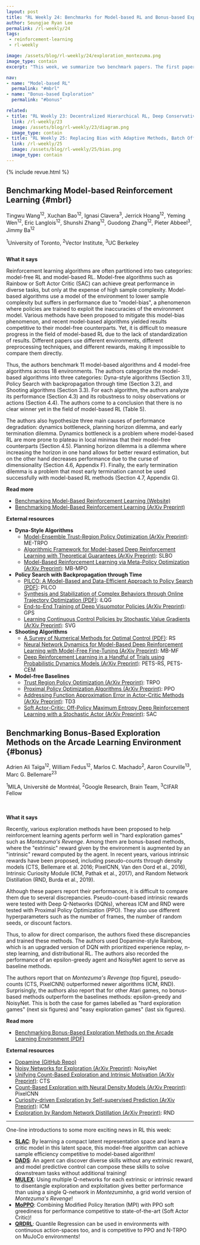 ```yaml
---
layout: post
title: "RL Weekly 24: Benchmarks for Model-based RL and Bonus-based Exploration Methods"
author: Seungjae Ryan Lee
permalink: /rl-weekly/24
tags:
 - reinforcement-learning
 - rl-weekly

image: /assets/blog/rl-weekly/24/exploration_montezuma.png
image_type: contain
excerpt: "This week, we summarize two benchmark papers. The first paper benchmarks 11 model-based RL algorithms in 18 continuous control environments, and the second paper benchmarks 4 bonus-based exploration methods in 9 Atari environments. Both papers agree that a standardized benchmark is needed for an objective analysis of new algorithms."

nav:
- name: "Model-based RL"
  permalink: "#mbrl"
- name: "Bonus-based Exploration"
  permalink: "#bonus"

related:
- title: "RL Weekly 23: Decentralized Hierarchical RL, Deep Conservative Policy Iteration, and Optimistic PPO"
  link: /rl-weekly/23
  image: /assets/blog/rl-weekly/23/diagram.png
  image_type: contain
- title: "RL Weekly 25: Replacing Bias with Adaptive Methods, Batch Off-policy Learning, and Learning Shared Model for Multi-task RL"
  link: /rl-weekly/25
  image: /assets/blog/rl-weekly/25/bias.png
  image_type: contain
---
```




{% include revue.html %}





## Benchmarking Model-based Reinforcement Learning {#mbrl}

<p class="authors" style="font-size: 1em">

Tingwu Wang<sup>12</sup>,
Xuchan Bao<sup>12</sup>,
Ignasi Clavera<sup>3</sup>,
Jerrick Hoang<sup>12</sup>,
Yeming Wen<sup>12</sup>,
Eric Langlois<sup>12</sup>,
Shunshi Zhang<sup>12</sup>,
Guodong Zhang<sup>12</sup>,
Pieter Abbeel<sup>3</sup>,
Jimmy Ba<sup>12</sup>
</p>
<p class="authors__institutions" style="font-size: 1em">
    <sup>1</sup>University of Toronto,
    <sup>2</sup>Vector Institute,
    <sup>3</sup>UC Berkeley
</p>

<div class="w100" style="margin: 10px auto;">
  <img src="{{ absolute_url }}/assets/blog/rl-weekly/24/mbrl.png" alt="">
</div>


**What it says**

Reinforcement learning algorithms are often partitioned into two categories: model-free RL and model-based RL. Model-free algorithms such as Rainbow or Soft Actor Critic (SAC) can achieve great performance in diverse tasks, but only at the expense of high sample complexity. Model-based algorithms use a model of the environment to lower sample complexity but suffers in performance due to "model-bias", a phenomenon where policies are trained to exploit the inaccuracies of the environment model. Various methods have been proposed to mitigate this model-bias phenomenon, and recent model-based algorithms yielded results competitive to their model-free counterparts. Yet, it is difficult to measure progress in the field of model-based RL due to the lack of standardization of results. Different papers use different environments, different preprocessing techniques, and different rewards, making it impossible to compare them directly.

Thus, the authors benchmark 11 model-based algorithms and 4 model-free algorithms across 18 environments. The authors categorize the model-based algorithms into three categories: Dyna-style algorithms (Section 3.1), Policy Search with backpropagation through time (Section 3.2), and Shooting algorithms (Section 3.3). For each algorithm, the authors analyze its performance (Section 4.3) and its robustness to noisy observations or actions (Section 4.4). The authors come to a conclusion that there is no clear winner yet in the field of model-based RL (Table 5).

The authors also hypothesize three main causes of performance degradation: dynamics bottleneck, planning horizon dilemma, and early termination dilemma. Dynamics bottleneck is a problem where model-based RL are more prone to plateau in local minimas that their model-free counterparts (Section 4.5). Planning horizon dilemma is a dilemma where increasing the horizon in one hand allows for better reward estimation, but on the other hand decreases performance due to the curse of dimensionality (Section 4.6, Appendix F). Finally, the early termination dilemma is a problem that most early termination cannot be used successfully with model-based RL methods (Section 4.7, Appendix G).



**Read more**

- [Benchmarking Model-Based Reinforcement Learning (Website)](http://www.cs.toronto.edu/~tingwuwang/mbrl.html)
- [Benchmarking Model-Based Reinforcement Learning (ArXiv Preprint)](https://arxiv.org/abs/1907.02057)

**External resources**

- **Dyna-Style Algorithms**
  - [Model-Ensemble Trust-Region Policy Optimization (ArXiv Preprint)](https://arxiv.org/abs/1802.10592): ME-TRPO
  - [Algorithmic Framework for Model-based Deep Reinforcement Learning with Theoretical Guarantees (ArXiv Preprint)](https://arxiv.org/abs/1807.03858): SLBO
  - [Model-Based Reinforcement Learning via Meta-Policy Optimization (ArXiv Preprint)](https://arxiv.org/abs/1809.05214): MB-MPO
- **Policy Search with Backpropagation through Time**
  - [PILCO: A Model-Based and Data-Efficient Approach to Policy Search (PDF)](https://www.ias.informatik.tu-darmstadt.de/uploads/Publications/Deisenroth_ICML_2011.pdf): PILCO
  - [Synthesis and Stabilization of Complex Behaviors through Online Trajectory Optimization (PDF)](https://homes.cs.washington.edu/~todorov/papers/TassaIROS12.pdf): iLQG
  - [End-to-End Training of Deep Visuomotor Policies (ArXiv Preprint)](https://arxiv.org/abs/1504.00702): GPS
  - [Learning Continuous Control Policies by Stochastic Value Gradients (ArXiv Preprint)](https://arxiv.org/abs/1510.09142): SVG
- **Shooting Algorithms**
  - [A Survey of Numerical Methods for Optimal Control (PDF)](http://www.anilvrao.com/Publications/ConferencePublications/trajectorySurveyAAS.pdf): RS
  - [Neural Network Dynamics for Model-Based Deep Reinforcement Learning with Model-Free Fine-Tuning (ArXiv Preprint)](https://arxiv.org/abs/1708.02596): MB-MF
  - [Deep Reinforcement Learning in a Handful of Trials using Probabilistic Dynamics Models (ArXiv Preprint)](https://arxiv.org/abs/1805.12114): PETS-RS, PETS-CEM
- **Model-free Baselines**
  - [Trust Region Policy Optimization (ArXiv Preprint)](https://arxiv.org/abs/1502.05477): TRPO
  - [Proximal Policy Optimization Algorithms (ArXiv Preprint)](https://arxiv.org/abs/1707.06347): PPO
  - [Addressing Function Approximation Error in Actor-Critic Methods (ArXiv Preprint)](https://arxiv.org/abs/1802.09477): TD3
  - [Soft Actor-Critic: Off-Policy Maximum Entropy Deep Reinforcement Learning with a Stochastic Actor (ArXiv Preprint)](https://arxiv.org/abs/1801.01290): SAC



## Benchmarking Bonus-Based Exploration Methods on the Arcade Learning Environment {#bonus}

<p class="authors" style="font-size: 1em">
Adrien Ali Taïga<sup>12</sup>,
William Fedus<sup>12</sup>,
Marlos C. Machado<sup>2</sup>,
Aaron Courville<sup>13</sup>,
Marc G. Bellemare<sup>23</sup>
</p>
<p class="authors__institutions" style="font-size: 1em">
    <sup>1</sup>MILA, Université de Montréal,
    <sup>2</sup>Google Research, Brain Team,
    <sup>3</sup>CIFAR Fellow
</p>

<div class="w60" style="margin: 10px auto;">
  <img src="{{ absolute_url }}/assets/blog/rl-weekly/24/exploration_montezuma.png" alt="">
</div>

<div class="w100" style="margin: 10px auto;">
  <img src="{{ absolute_url }}/assets/blog/rl-weekly/24/exploration_hard.png" alt="">
</div>

<div class="w100" style="margin: 10px auto;">
  <img src="{{ absolute_url }}/assets/blog/rl-weekly/24/exploration_easy.png" alt="">
</div>

**What it says**

Recently, various exploration methods have been proposed to help reinforcement learning agents perform well in "hard exploration games" such as *Montezuma's Revenge*. Among them are bonus-based methods, where the "extrinsic" reward given by the environment is augmented by an "intrinsic" reward computed by the agent. In recent years, various intrinsic rewards have been proposed, including pseudo-counts through density models (CTS, Bellemare et al. 2016; PixelCNN, Van den Oord et al., 2016), Intrinsic Curiosity Module (ICM, Pathak et al., 2017), and Random Network Distillation (RND, Burda et al., 2019).

Although these papers report their performances, it is difficult to compare them due to several discrepancies. Pseudo-count-based intrinsic rewards were tested with Deep Q-Networks (DQNs), whereas ICM and RND were tested with Proximal Policy Optimization (PPO). They also use different hyperparameters such as the number of frames, the number of random seeds, or discount factors.

Thus, to allow for direct comparison, the authors fixed these discrepancies and trained these methods. The authors used Dopamine-style Rainbow, which is an upgraded version of DQN with prioritized experience replay, n-step learning, and distributional RL. The authors also recorded the performance of an epsilon-greedy agent and NoisyNet agent to serve as baseline methods.

The authors report that on *Montezuma's Revenge* (top figure), pseudo-counts (CTS, PixelCNN) outperformed newer algorithms (ICM, RND). Surprisingly, the authors also report that for other Atari games, no bonus-based methods outperform the baselines methods: epsilon-greedy and NoisyNet. This is both the case for games labelled as "hard exploration games" (next six figures) and "easy exploration games" (last six figures).

**Read more**

- [Benchmarking Bonus-Based Exploration Methods on the Arcade Learning Environment (PDF)](https://drive.google.com/file/d/1I05c4-d9OsNwGZnLx85fR8dnX-yVoTWe/view)

**External resources**

- [Dopamine (GitHub Repo)](https://github.com/google/dopamine)
- [Noisy Networks for Exploration (ArXiv Preprint)](https://arxiv.org/abs/1706.10295): NoisyNet
- [Unifying Count-Based Exploration and Intrinsic Motivation (ArXiv Preprint)](https://arxiv.org/abs/1606.01868): CTS
- [Count-Based Exploration with Neural Density Models (ArXiv Preprint)](https://arxiv.org/abs/1703.01310): PixelCNN
- [Curiosity-driven Exploration by Self-supervised Prediction (ArXiv Preprint)](https://arxiv.org/abs/1705.05363): ICM
- [Exploration by Random Network Distillation (ArXiv Preprint)](https://arxiv.org/abs/1810.12894): RND






------

One-line introductions to some more exciting news in RL this week:

- [**SLAC**](https://alexlee-gk.github.io/slac/): By learning a compact latent representation space and learn a critic model in this latent space, this model-free algorithm can achieve sample efficiency competitive to model-based algorithm!
- [**DADS**](https://arxiv.org/abs/1907.01657): An agent can discover diverse skills without any extrinsic reward, and model predictive control can compose these skills to solve downstream tasks without additional training!
- [**MULEX**](https://arxiv.org/abs/1907.00868): Using multiple Q-networks for each extrinsic or intrinsic reward to disentangle exploration and exploitation gives better performance than using a single Q-network in *Montezuminha*, a grid world version of *Montezuma's Revenge*!
- [**MoPPO**](https://arxiv.org/abs/1907.01298): Combining Modified Policy Iteration (MPI) with PPO soft greediness for performance competitive to state-of-the-art (Soft Actor Critic)!
- [**QRDRL**](https://arxiv.org/abs/1906.11941): Quantile Regression can be used in environments with continuous action-spaces too, and is competitive to PPO and N-TRPO on MuJoCo environments!
